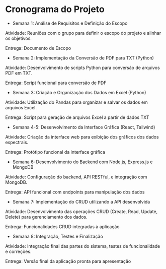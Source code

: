 # Cronograma do Projeto

- Semana 1: Análise de Requisitos e Definição do Escopo

Atividade: Reuniões com o grupo para definir o escopo do projeto e alinhar os objetivos.

Entrega: Documento de Escopo

- Semana 2: Implementação da Conversão de PDF para TXT (Python)

Atividade: Desenvolvimento de scripts Python para conversão de arquivos PDF em TXT.

Entrega: Script funcional para conversão de PDF

- Semana 3: Criação e Organização dos Dados em Excel (Python)

Atividade: Utilização do Pandas para organizar e salvar os dados em arquivos Excel.

Entrega: Script para geração de arquivos Excel a partir de dados TXT

- Semana 4-5: Desenvolvimento da Interface Gráfica (React, Tailwind)

Atividade: Criação da interface web para exibição dos gráficos dos dados espectrais.

Entrega: Protótipo funcional da interface gráfica

- Semana 6: Desenvolvimento do Backend com Node.js, Express.js e MongoDB

Atividade: Configuração do backend, API RESTful, e integração com MongoDB.

Entrega: API funcional com endpoints para manipulação dos dados

- Semana 7: Implementação do CRUD utilizando a API desenvolvida

Atividade: Desenvolvimento das operações CRUD (Create, Read, Update, Delete) para gerenciamento dos dados.

Entrega: Funcionalidades CRUD integradas à aplicação

- Semana 8: Integração, Testes e Finalização

Atividade: Integração final das partes do sistema, testes de funcionalidade e correções.

Entrega: Versão final da aplicação pronta para apresentação


